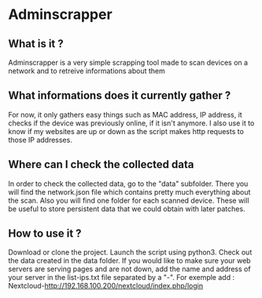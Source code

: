 # Adminscrapper

## What is it ?
Adminscrapper is a very simple scrapping tool made to scan devices on a network and to retreive informations about them

## What informations does it currently gather ?
For now, it only gathers easy things such as MAC address, IP address, it checks if the device was previously online, if it isn't anymore.
I also use it to know if my websites are up or down as the script makes http requests to those IP addresses.

## Where can I check the collected data
In order to check the collected data, go to the "data" subfolder. There you will find the network.json file which contains pretty much everything about the scan.
Also you will find one folder for each scanned device. These will be useful to store persistent data that we could obtain with later patches.

## How to use it ?
Download or clone the project. Launch the script using python3. Check out the data created in the data folder.
If you would like to make sure your web servers are serving pages and are not down, add the name and address of your server in the list-ips.txt file separated by a "-".
For exemple add : Nextcloud-http://192.168.100.200/nextcloud/index.php/login

